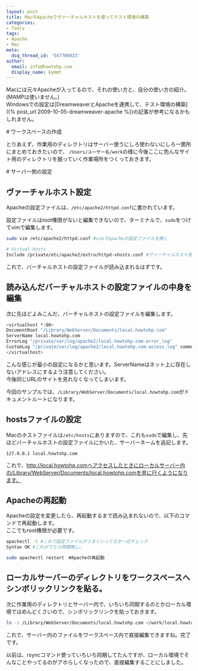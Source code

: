 ```yaml
---
layout: post
title: MacのApacheでヴァーチャルホストを使ってテスト環境の構築
categories:
- Tools
tags:
- Apache
- Mac
meta:
  dsq_thread_id: '547706023'
author:
  email: info@howtohp.com 
  display_name: kymmt
---
```

Macには元々Apacheが入ってるので、それの使い方と、自分の使い方の紹介。(MAMPは使いません。)  
Windowsでの設定は[DreamweaverとApacheを連携して、テスト環境の構築]({% post_url 2009-10-05-dreamweaver-apache %})の記事が参考になるかもしれません。

<section id="workspace" markdown="block">
# ワークスペースの作成

とりあえず、作業用のディレクトリはサーバー使うにしろ使わないにしろ一箇所にまとめておきたいので、
`/Users/ユーザー名/work`の様に今後ここに色んなサイト用のディレクトリを掘っていく作業場所をつくっておきます。

</section>
<section id="apache" markdown="block">
# サーバー側の設定

## ヴァーチャルホスト設定

Apacheの設定ファイルは、`/etc/apache2/httpd.conf`に書かれています。

設定ファイルはroot権限がないと編集できないので、ターミナルで、`sudo`をつけてvimで編集します。

~~~ bash
sudo vim /etc/apache2/httpd.conf #vimでapacheの設定ファイルを開く

# Virtual hosts
Include /private/etc/apache2/extra/httpd-vhosts.conf #ヴァーチャルホスト用の設定ファイルを読みこむため、行頭の#を削除
~~~

これで、バーチャルホストの設定ファイルが読み込まれるはずです。

## 読み込んだバーチャルホストの設定ファイルの中身を編集

次に先ほどよみこんだ、バーチャルホストの設定ファイルを編集します。

~~~ bash
<virtualhost *:80>
DocumentRoot "/Library/WebServer/Documents/local.howtohp.com"
ServerName local.howtohp.com
ErrorLog "/private/var/log/apache2/local.howtohp.com-error_log"
CustomLog "/private/var/log/apache2/local.howtohp.com-access_log" common
</virtualhost>
~~~

こんな感じが最小の設定になるかと思います。ServerNameはネット上に存在しないアドレスにするよう注意してください。  
今後同じURLのサイトを見れなくなってしまいます。

今回のサンプルでは、`/Library/WebServer/Documents/local.howtohp.com`がドキュメントルートになります。

## hostsファイルの設定

Macのホストファイルは`/etc/hosts`にありますので、これも`sudo`で編集し、先ほどバーチャルホストの設定ファイルにかいた、サーバーネームを追記します。

~~~
127.0.0.1 local.howtohp.com
~~~

これで、http://local.howtohp.comへアクセスしたときにローカルサーバー内の/Library/WebServer/Documents/local.howtohp.comを見に行くようになります。

## Apacheの再起動

Apacheの設定を変更したら、再起動するまで読み込まれないので、以下のコマンドで再起動します。  
ここでもroot権限が必要です。

~~~ bash
apachectl -t #これで設定ファイルがうまくいってるか一応チェック
Syntax OK #これがでたら問題無し。

sudo apachectl restart　#Apacheの再起動
~~~

## ローカルサーバーのディレクトリをワークスペースへシンボリックリンクを貼る。

次に作業用のディレクトリとサーバー内で、いちいち同期するのとかローカル環境ではめんどくさいので、シンボリックリンクを貼っておきます。

~~~ bash
ln -s /Library/WebServer/Documents/local.howtohp.com ~/work/local.howtohp.com
~~~

これで、サーバー内のファイルをワークスペース内で直接編集できますね。完了です。

以前は、rsyncコマンド使っていちいち同期してたんですが、ローカル環境でそんなことやってるのがアホらしくなったので、直接編集することにしました。
</section>
